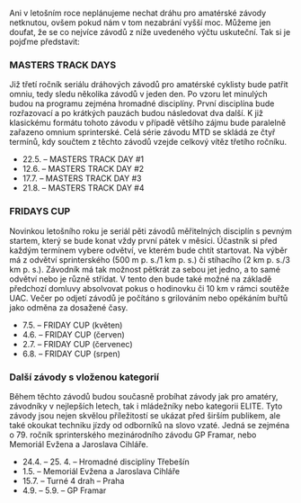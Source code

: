 Ani v letošním roce neplánujeme nechat dráhu pro amatérské závody netknutou, ovšem pokud nám v tom nezabrání vyšší moc. Můžeme jen doufat, že se co nejvíce závodů z níže uvedeného výčtu uskuteční. Tak si je pojďme představit: 

### MASTERS TRACK DAYS

Již třetí ročník seriálu dráhových závodů pro amatérské cyklisty bude patřit omniu, tedy sledu několika závodů v jeden den. Po vzoru let minulých budou na programu zejména hromadné disciplíny. První disciplína bude rozřazovací a po krátkých pauzách budou následovat dva další. K již klasickému formátu tohoto závodu v případě většího zájmu bude paralelně zařazeno omnium sprinterské. Celá série závodu MTD se skládá ze čtyř termínů, kdy součtem z těchto závodů vzejde celkový vítěz třetího ročníku. 

-	22.5. – MASTERS TRACK DAY #1
-	12.6. – MASTERS TRACK DAY #2
-	17.7. – MASTERS TRACK DAY #3
-	21.8. – MASTERS TRACK DAY #4

### FRIDAYS CUP 

Novinkou letošního roku je seriál pěti závodů měřitelných disciplín s pevným startem, který se bude konat vždy první pátek v měsíci. Účastník si před každým termínem vybere odvětví, ve kterém bude chtít startovat. Na výběr má z odvětví sprinterského (500 m p. s./1 km p. s.) či stíhacího (2 km p. s./3 km p. s.). Závodník má tak možnost pětkrát za sebou jet jedno, a to samé odvětví nebo je různě střídat. V tento den bude také možné na základě předchozí domluvy absolvovat pokus o hodinovku či 10 km v rámci soutěže UAC. Večer po odjetí závodů je počítáno s grilováním nebo opékáním buřtů jako odměna za dosažené časy.  

-	7.5. – FRIDAY CUP (květen)
-	4.6. – FRIDAY CUP (červen)
-	2.7. – FRIDAY CUP (červenec)
-	6.8. – FRIDAY CUP (srpen)

### Další závody s vloženou kategorií 

Během těchto závodů budou současně probíhat závody jak pro amatéry, závodníky v nejlepších letech, tak i mládežníky nebo kategorii ELITE. Tyto závody jsou nejen skvělou příležitostí se ukázat před širším publikem, ale také okoukat techniku jízdy od odborníků na slovo vzaté. Jedná se zejména o 79. ročník sprinterského mezinárodního závodu GP Framar, nebo Memoriál Evžena a Jaroslava Cihláře. 

-	24.4. – 25. 4. – Hromadné disciplíny Třebešín
-	1.5. – Memoriál Evžena a Jaroslava Cihláře
-	15.7. – Turné 4 drah – Praha
-	4.9. – 5.9. – GP Framar

